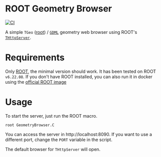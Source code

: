 # ROOT Geometry Browser

[![CI](https://github.com/lobis/geometry-browser/actions/workflows/ci.yml/badge.svg)](https://github.com/lobis/geometry-browser/actions/workflows/ci.yml)

A simple `TGeo` ([root](https://root.cern.ch/doc/master/classTGeoManager.html)) / [`GDML`](https://root.cern.ch/doc/v614/group__Geometry__gdml.html) geometry web browser using ROOT's [`THttpServer`](https://root.cern.ch/root/htmldoc/guides/HttpServer/HttpServer.html).

# Requirements 

Only [ROOT](https://root.cern/), the minimal version should work. It has been tested on ROOT `v6.22.08`. If you don't have ROOT installed, you can also run it in docker using the [official ROOT image](https://hub.docker.com/r/rootproject/root)

# Usage

To start the server, just run the ROOT macro.

```
root GeometryBrowser.C
```

You can access the server in http://localhost:8090. If you want to use a different port, change the `PORT` variable in the script.

The default browser for `THttpServer` will open.

[](https://user-images.githubusercontent.com/35803280/113483324-20743980-94a3-11eb-89af-66d85cb0d798.PNG)
